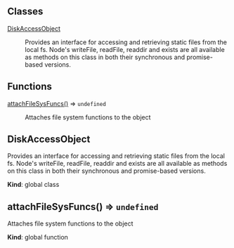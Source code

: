 ## Classes

<dl>
<dt><a href="#DiskAccessObject">DiskAccessObject</a></dt>
<dd><p>Provides an interface for accessing and retrieving static files from the local fs.
Node&#39;s writeFile, readFile, readdir and exists are all available as methods on this class in
both their synchronous and promise-based versions.</p>
</dd>
</dl>

## Functions

<dl>
<dt><a href="#attachFileSysFuncs">attachFileSysFuncs()</a> ⇒ <code>undefined</code></dt>
<dd><p>Attaches file system functions to the object</p>
</dd>
</dl>

<a name="DiskAccessObject"></a>

## DiskAccessObject
Provides an interface for accessing and retrieving static files from the local fs.
Node's writeFile, readFile, readdir and exists are all available as methods on this class in
both their synchronous and promise-based versions.

**Kind**: global class  
<a name="attachFileSysFuncs"></a>

## attachFileSysFuncs() ⇒ <code>undefined</code>
Attaches file system functions to the object

**Kind**: global function  
